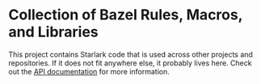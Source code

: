 # Collection of Bazel Rules, Macros, and Libraries

This project contains Starlark code that is used across other projects and repositories. If it does
not fit anywhere else, it probably lives here. Check out the [API documentation](/doc/bzllib/) for more information.
